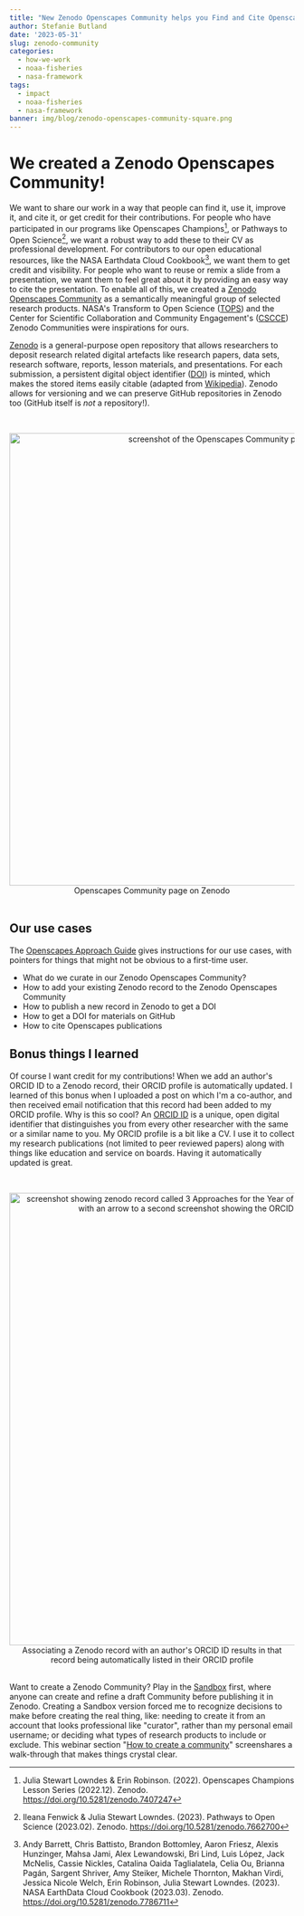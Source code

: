 ```yaml
---
title: "New Zenodo Openscapes Community helps you Find and Cite Openscapes things"
author: Stefanie Butland
date: '2023-05-31'
slug: zenodo-community
categories:
  - how-we-work
  - noaa-fisheries
  - nasa-framework
tags:
  - impact
  - noaa-fisheries
  - nasa-framework
banner: img/blog/zenodo-openscapes-community-square.png
---
```


# We created a Zenodo Openscapes Community!

We want to share our work in a way that people can find it, use it, improve it, and cite it, or get credit for their contributions. For people who have participated in our programs like Openscapes Champions[^1], or Pathways to Open Science[^2], we want a robust way to add these to their CV as professional development. For contributors to our open educational resources, like the NASA Earthdata Cloud Cookbook[^3], we want them to get credit and visibility. For people who want to reuse or remix a slide from a presentation, we want them to feel great about it by providing an easy way to cite the presentation. To enable all of this, we created a [Zenodo Openscapes Community](https://zenodo.org/communities/openscapes/) as a semantically meaningful group of selected research products. NASA's Transform to Open Science ([TOPS](https://zenodo.org/communities/tops/)) and the Center for Scientific Collaboration and Community Engagement's ([CSCCE](https://zenodo.org/communities/cscce/)) Zenodo Communities were inspirations for ours.

[^1]: Julia Stewart Lowndes & Erin Robinson. (2022). Openscapes Champions Lesson Series (2022.12). Zenodo. <https://doi.org/10.5281/zenodo.7407247>

[^2]: Ileana Fenwick & Julia Stewart Lowndes. (2023). Pathways to Open Science (2023.02). Zenodo. <https://doi.org/10.5281/zenodo.7662700>

[^3]: Andy Barrett, Chris Battisto, Brandon Bottomley, Aaron Friesz, Alexis Hunzinger, Mahsa Jami, Alex Lewandowski, Bri Lind, Luis López, Jack McNelis, Cassie Nickles, Catalina Oaida Taglialatela, Celia Ou, Brianna Pagán, Sargent Shriver, Amy Steiker, Michele Thornton, Makhan Virdi, Jessica Nicole Welch, Erin Robinson, Julia Stewart Lowndes. (2023). NASA EarthData Cloud Cookbook (2023.03). Zenodo. <https://doi.org/10.5281/zenodo.7786711>

[Zenodo](https://zenodo.org/) is a general-purpose open repository that allows researchers to deposit research related digital artefacts like research papers, data sets, research software, reports, lesson materials, and presentations. For each submission, a persistent digital object identifier ([DOI](https://en.wikipedia.org/wiki/Digital_object_identifier)) is minted, which makes the stored items easily citable (adapted from [Wikipedia](https://en.wikipedia.org/wiki/Zenodo)). Zenodo allows for versioning and we can preserve GitHub repositories in Zenodo too (GitHub itself is *not* a repository!).

<br> <center><a><img src="/img/blog/zenodo-openscapes-community.png" width="800px" alt="screenshot of the Openscapes Community page on Zenodo"></a><figcaption>Openscapes Community page on Zenodo</figcaption></center> <br>

## Our use cases

The [Openscapes Approach Guide](https://openscapes.github.io/approach-guide/approach/tooling.html#sec-zenodo) gives instructions for our use cases, with pointers for things that might not be obvious to a first-time user.

-   What do we curate in our Zenodo Openscapes Community?
-   How to add your existing Zenodo record to the Zenodo Openscapes Community
-   How to publish a new record in Zenodo to get a DOI
-   How to get a DOI for materials on GitHub
-   How to cite Openscapes publications

## Bonus things I learned

Of course I want credit for my contributions! When we add an author's ORCID ID to a Zenodo record, their ORCID profile is automatically updated. I learned of this bonus when I uploaded a post on which I'm a co-author, and then received email notification that this record had been added to my ORCID profile. Why is this so cool? An [ORCID ID](https://support.orcid.org/hc/en-us/articles/360006897334-What-is-my-ORCID-iD-and-how-should-I-use-it-) is a unique, open digital identifier that distinguishes you from every other researcher with the same or a similar name to you. My ORCID profile is a bit like a CV. I use it to collect my research publications (not limited to peer reviewed papers) along with things like education and service on boards. Having it automatically updated is great.

<br> <center><a><img src="/img/blog/zenodo-orcid.png" width="800px" alt="screenshot showing zenodo record called 3 Approaches for the Year of Open Science with green ID symbol linked with an arrow to a second screenshot showing the ORCID record for that publication"></a><figcaption>Associating a Zenodo record with an author's ORCID ID results in that record being automatically listed in their ORCID profile</figcaption></center> <br>

Want to create a Zenodo Community? Play in the [Sandbox](https://sandbox.zenodo.org/) first, where anyone can create and refine a draft Community before publishing it in Zenodo. Creating a Sandbox version forced me to recognize decisions to make before creating the real thing, like: needing to create it from an account that looks professional like "curator", rather than my personal email username; or deciding what types of research products to include or exclude. This webinar section "[How to create a community](https://youtu.be/yj2r8RayIX8?t=734)" screenshares a walk-through that makes things crystal clear.
